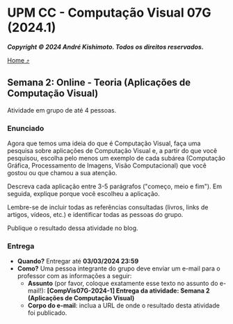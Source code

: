 # UPM CC - Computação Visual 07G (2024.1)

***Copyright &copy; 2024 André Kishimoto. Todos os direitos reservados.***

[Home ⤴](../../index.md)

## Semana 2: Online - Teoria (Aplicações de Computação Visual)

Atividade em grupo de até 4 pessoas.

### Enunciado

Agora que temos uma ideia do que é Computação Visual, faça uma pesquisa sobre aplicações de Computação Visual e, a partir do que você pesquisou, escolha pelo menos um exemplo de cada subárea (Computação Gráfica, Processamento de Imagens, Visão Computacional) que você gostou ou que chamou a sua atenção.

Descreva cada aplicação entre 3-5 parágrafos ("começo, meio e fim"). Em seguida, explique porque você escolheu a aplicação.

Lembre-se de incluir todas as referências consultadas (livros, links de artigos, vídeos, etc.) e identificar todas as pessoas do grupo.

Publique o resultado dessa atividade no blog.

### Entrega

- **Quando?** Entregar até **03/03/2024 23:59**
- **Como?** Uma pessoa integrante do grupo deve enviar um e-mail para o professor com as informações a seguir:
    - **Assunto** (por favor, coloque exatamente esse texto no assunto do e-mail!): **[CompVis07G-2024-1] Entrega da atividade: Semana 2 (Aplicações de Computação Visual)**
    - **Corpo do e-mail**: inclua a URL de onde o resultado desta atividade foi publicado.
